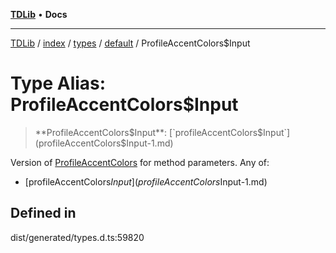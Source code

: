 [**TDLib**](../../../../../../README.md) • **Docs**

***

[TDLib](../../../../../../modules.md) / [index](../../../../../README.md) / [types](../../../README.md) / [default](../README.md) / ProfileAccentColors$Input

# Type Alias: ProfileAccentColors$Input

> **ProfileAccentColors$Input**: [`profileAccentColors$Input`](profileAccentColors$Input-1.md)

Version of [ProfileAccentColors](ProfileAccentColors.md) for method parameters.
Any of:
- [profileAccentColors$Input](profileAccentColors$Input-1.md)

## Defined in

dist/generated/types.d.ts:59820
